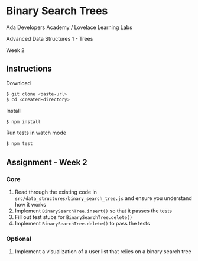 # Binary Search Trees

Ada Developers Academy / Lovelace Learning Labs

Advanced Data Structures 1 - Trees

Week 2

## Instructions

Download

```sh
$ git clone <paste-url>
$ cd <created-directory>
```

Install

```sh
$ npm install
```

Run tests in watch mode

```sh
$ npm test
```

## Assignment - Week 2

### Core

1. Read through the existing code in `src/data_structures/binary_search_tree.js` and ensure you understand how it works
1. Implement `BinarySearchTree.insert()` so that it passes the tests
1. Fill out test stubs for `BinarySearchTree.delete()`
1. Implement `BinarySearchTree.delete()` to pass the tests

### Optional

1. Implement a visualization of a user list that relies on a binary search tree